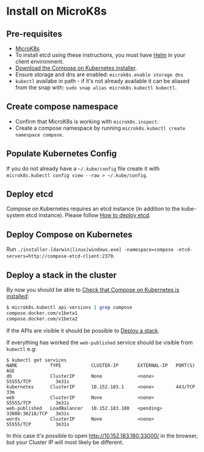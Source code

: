 # Install on MicroK8s

## Pre-requisites
- [MicroK8s](https://microk8s.io/)
- To install etcd using these instructions, you must have [Helm](https://helm.sh) in your client environment.
- [Download the Compose on Kubernetes installer](https://github.com/docker/compose-on-kubernetes/releases).
- Ensure storage and dns are enabled: `microk8s.enable storage dns`
- `kubectl` availabe in path - if it's not already available it can be aliased from the snap with: `sudo snap alias microk8s.kubectl kubectl`.

## Create compose namespace

- Confirm that MicroK8s is working with `microk8s.inspect`.
- Create a compose namespace by running `microk8s.kubectl create namespace compose`.

## Populate Kubernetes Config

If you do not already have a `~/.kube/config` file create it with `microk8s.kubectl config view --raw > ~/.kube/config`.

## Deploy etcd

Compose on Kubernetes requires an etcd instance (in addition to the kube-system etcd instance). Please follow [How to deploy etcd](./deploy-etcd.md).

## Deploy Compose on Kubernetes

Run `./installer-[darwin|linux|windows.exe] -namespace=compose -etcd-servers=http://compose-etcd-client:2379`.

## Deploy a stack in the cluster

By now you should be able to [Check that Compose on Kubernetes is installed](../README.md#check-that-compose-on-kubernetes-is-installed):

```bash
$ microk8s.kubectl api-versions | grep compose
compose.docker.com/v1beta1
compose.docker.com/v1beta2
```

If the APIs are visible it should be possible to [Deploy a stack](../README.md#deploy-a-stack).

If everything has worked the `web-published` service should be visible from `kubectl` e.g:

```
$ kubectl get services
NAME            TYPE           CLUSTER-IP       EXTERNAL-IP   PORT(S)           AGE
db              ClusterIP      None             <none>        55555/TCP         3m31s
kubernetes      ClusterIP      10.152.183.1     <none>        443/TCP           33m
web             ClusterIP      None             <none>        55555/TCP         3m31s
web-published   LoadBalancer   10.152.183.180   <pending>     33000:30218/TCP   3m31s
words           ClusterIP      None             <none>        55555/TCP         3m31s
```

In this case it's possible to open <http://10.152.183.180:33000/> in the browser, but your Cluster IP will most likely be different.